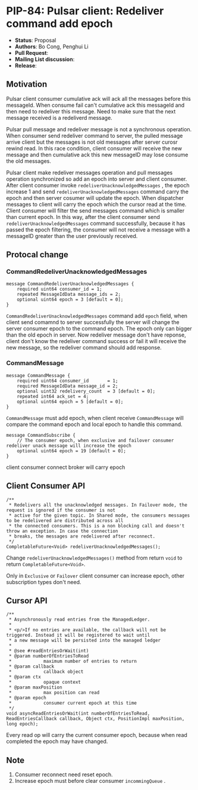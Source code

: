 # PIP-84: Pulsar client: Redeliver command add epoch

* **Status**: Proposal
* **Authors**: Bo Cong, Penghui Li
* **Pull Request**:
* **Mailing List discussion**:
* **Release**:

## Motivation

Pulsar client consumer cumulative ack will ack all the messages before this messageId. When consume fail can't cumulative ack this messageId and then need to redeliver this message. Need to make sure that the next message received is a redeliverd message.

Pulsar pull message and redeliver message is not a synchronous operation. When consumer send redeliver command to server, the pulled message arrive client but the messages is not old messages after server curosr rewind read. In this race condition, client consumer will receive the new message and then cumulative ack this new messageID may lose consume the old messages.

Pulsar client make redeliver messages operation and pull messages operation synchronized so add an epoch into server and client consumer. After client consumer invoke `redeliverUnacknowledgedMessages` , the epoch increase 1 and send `redeliverUnacknowledgedMessages` command carry the epoch and then server cosumer will update the epoch. When dispatcher messages to client will carry the epoch which the cursor read at the time. Client consumer will filter the send messages command which is smaller than current epoch. In this way, after the client consumer send `redeliverUnacknowledgedMessages` command successfully, because it has passed the epoch filtering, the consumer will not receive a message with a messageID greater than the user previously received.

## Protocal change

### CommandRedeliverUnacknowledgedMessages

```
message CommandRedeliverUnacknowledgedMessages {
    required uint64 consumer_id = 1;
    repeated MessageIdData message_ids = 2;
    optional uint64 epoch = 3 [default = 0];
}
```

`CommandRedeliverUnacknowledgedMessages` command add `epoch` field, when client send comamnd to server successfully the server will change the server consumer epoch to the command epoch. The epoch only can bigger than the old epoch in server. Now redeliver message don't have reponse, client don't know the redeliver command success or fail it will receive the new message, so the redeliver command should add response.

### CommandMessage

```
message CommandMessage {
    required uint64 consumer_id       = 1;
    required MessageIdData message_id = 2;
    optional uint32 redelivery_count  = 3 [default = 0];
    repeated int64 ack_set = 4;
    optional uint64 epoch = 5 [default = 0];
}
```

`CommandMessage` must add epoch, when client receive `CommandMessage` will compare the command epoch and local epoch to handle this command.

```
message CommandSubscribe {
    // The consumer epoch, when exclusive and failover consumer redeliver unack message will increase the epoch
    optional uint64 epoch = 19 [default = 0];
}
```

client consumer connect broker will carry epoch
## Client Consumer API

```
/**
 * Redelivers all the unacknowledged messages. In Failover mode, the request is ignored if the consumer is not
 * active for the given topic. In Shared mode, the consumers messages to be redelivered are distributed across all
 * the connected consumers. This is a non blocking call and doesn't throw an exception. In case the connection
 * breaks, the messages are redelivered after reconnect.
 */
CompletableFuture<Void> redeliverUnacknowledgedMessages();
```

Change `redeliverUnacknowledgedMessages()` method from return `void` to return `CompletableFuture<Void>`.

Only in `Exclusive` or `Failover` client consumer can increase epoch, other subscription types don't need.

## Cursor API

```
/**
 * Asynchronously read entries from the ManagedLedger.
 *
 * <p/>If no entries are available, the callback will not be triggered. Instead it will be registered to wait until
 * a new message will be persisted into the managed ledger
 *
 * @see #readEntriesOrWait(int)
 * @param numberOfEntriesToRead
 *            maximum number of entries to return
 * @param callback
 *            callback object
 * @param ctx
 *            opaque context
 * @param maxPosition
 *            max position can read
 * @param epoch
 *            consumer current epoch at this time
 */
void asyncReadEntriesOrWait(int numberOfEntriesToRead, ReadEntriesCallback callback, Object ctx, PositionImpl maxPosition, long epoch);
```

Every read op will carry the current consumer epoch, because when read completed the epoch may have changed.

## Note

1. Consumer reconnect need reset epoch.
2. Increase epoch must before clear consumer `incommingQueue` .
